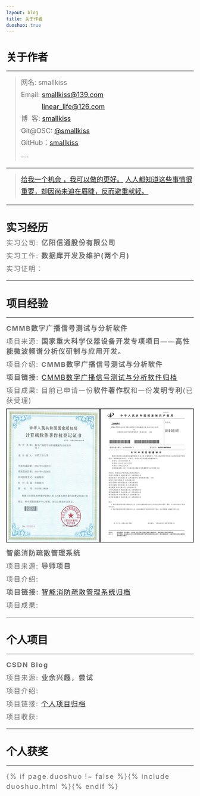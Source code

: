 ```yaml
---
layout: blog
title: 关于作者
duoshuo: true
---
```


<style>
p {
    color: #6D6D6D;
    font-size: 18px;
    line-height: 1.5;
    letter-spacing: 2px;
    margin-top: -10px;
}
hr {
	margin-top: 0;
	margin-bottom: 25px;
}
blockquote p {
    line-height: 1.8;
    letter-spacing: 0px;
}
</style>


# 关于作者

<hr id="line"/>



> 网名: smallkiss   
> Email: <a href="mailto:smallkiss@139.com">smallkiss@139.com</a><br />
&nbsp;&nbsp;&nbsp;&nbsp;&nbsp;&nbsp;&nbsp;&nbsp;&nbsp;&nbsp;&nbsp;<a href="mailto:linear_life@126.com">linear_life@126.com</a>   
> 博&nbsp;&nbsp;客: <a href="http://smallkiss.github.io/">smallkiss</a>  
> Git@OSC: <a href="http://git.oschina.net/smallkiss">@smallkiss</a>  
> GitHub：[smallkiss](https://github.com/smallkiss)  
> ....

---

> [给我一个机会 ，我可以做的更好。](/)
> [人人都知道这些事情很重要，却因尚未迫在眉睫，反而避重就轻。](/)

---

# 实习经历

实习公司: **亿阳信通股份有限公司**

实习工作: **数据库开发及维护(两个月)**

实习证明：


---
# 项目经验

<hr id="line"/>


**CMMB数字广播信号测试与分析软件**

项目来源: **国家重大科学仪器设备开发专项项目——高性能微波频谱分析仪研制与应用开发。**

项目介绍: **CMMB数字广播信号测试与分析软件**

**项目链接:** [CMMB数字广播信号测试与分析软件归档](http://smallkiss.github.io/blog/2015/07/27/Project_CMMB.html)

项目成果: 目前已申请一份**软件著作权**和一份**发明专利**(已获受理)

![软件著作权和发明专利电子版](/res/img/blog/about/patents.png)

**智能消防疏散管理系统**

项目来源: **导师项目**

项目介绍:

**项目链接:** [智能消防疏散管理系统归档](http://smallkiss.github.io/blog/2015/07/27/Project_FireSystem.html)

项目成果:

---

# 个人项目

<hr id="line"/>



**CSDN Blog**
   
项目来源: **业余兴趣，尝试**

项目介绍: 

项目链接: [个人项目归档](http://smallkiss.github.io/blog/2015/07/27/Project_CSDN.html)

项目收获: 

---

# 个人获奖

---
{% if page.duoshuo != false %}{% include duoshuo.html %}{% endif %}
